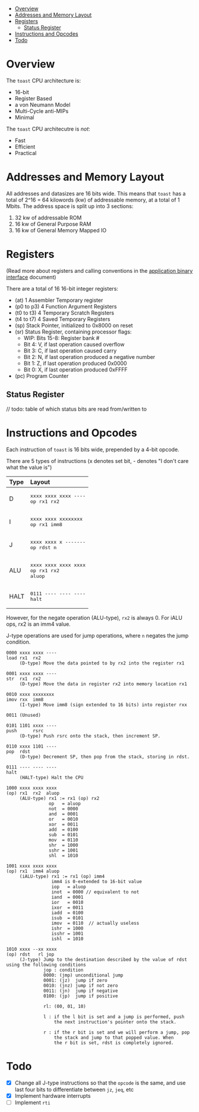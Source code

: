 - [Overview](#overview)
- [Addresses and Memory Layout](#addresses-and-memory-layout)
- [Registers](#registers)
  - [Status Register](#status-register)
- [Instructions and Opcodes](#instructions-and-opcodes)
- [Todo](#todo)

# Overview

The `toast` CPU architecture is:

* 16-bit
* Register Based
* a von Neumann Model
* Multi-Cycle anti-MIPs
* Minimal

The `toast` CPU architecutre is *not*:
 
* Fast
* Efficient
* Practical


# Addresses and Memory Layout

All addresses and datasizes are 16 bits wide. This means that `toast` has a total of 2^16 = 64 kilowords (kw) of addressable memory, at a total of 1 Mbits. The address space is split up into 3 sections:

1. 32 kw of addressable ROM
2. 16 kw of General Purpose RAM
3. 16 kw of General Memory Mapped IO

# Registers

(Read more about registers and calling conventions in the [application binary interface](abi.md) document)

There are a total of 16 16-bit integer registers:

* (at) 1 Assembler Temporary register 
* (p0 to p3) 4 Function Argument Registers 
* (t0 to t3) 4 Temporary Scratch Registers 
* (t4 to t7) 4 Saved Temporary Registers
* (sp) Stack Pointer, initialized to 0x8000 on reset
* (sr) Status Register, containing processor flags:
   * WIP: Bits 15-8: Register bank #
   * Bit 4: V, if last operation caused overflow
   * Bit 3: C, if last operation caused carry
   * Bit 2: N, if last operation produced a negative number
   * Bit 1: Z, if last operation produced 0x0000
   * Bit 0: X, if last operation produced 0xFFFF
* (pc) Program Counter

## Status Register

// todo: table of which status bits are read from/written to 

# Instructions and Opcodes

Each instruction of `toast` is 16 bits wide, prepended by a 4-bit opcode.

There are 5 types of instructions (x denotes set bit, - denotes "I don't care what the value is")

| Type | Layout                                                 |
| :--- | :----------------------------------------------------- |
| D    | <pre>xxxx xxxx xxxx ----<br>op   rx1  rx2       </pre> |
| I    | <pre>xxxx xxxx xxxxxxxx <br>op   rx1  imm8      </pre> |
| J    | <pre>xxxx xxxx x -------<br>op   rdst n         </pre> |
| ALU  | <pre>xxxx xxxx xxxx xxxx<br>op   rx1  rx2  aluop</pre> |
| HALT | <pre>0111 ---- ---- ----<br>halt                </pre> |

However, for the negate operation (ALU-type), `rx2` is always 0. 
For iALU ops, rx2 is an imm4 value.

J-type operations are used for jump operations, where `n` negates the jump condition.

```
0000 xxxx xxxx ----
load rx1  rx2
     (D-type) Move the data pointed to by rx2 into the register rx1

0001 xxxx xxxx ----
str  rx1  rx2
     (D-type) Move the data in register rx2 into memory location rx1

0010 xxxx xxxxxxxx
imov rxx  imm8
     (I-type) Move imm8 (sign extended to 16 bits) into register rxx

0011 (Unused)

0101 1101 xxxx ----
push      rsrc
     (D-type) Push rsrc onto the stack, then increment SP.

0110 xxxx 1101 ----
pop  rdst
     (D-type) Decrement SP, then pop from the stack, storing in rdst.

0111 ---- ---- ----
halt
     (HALT-type) Halt the CPU

1000 xxxx xxxx xxxx
(op) rx1  rx2  aluop
     (ALU-type) rx1 := rx1 (op) rx2
                op   = aluop
                not  = 0000
                and  = 0001
                or   = 0010
                xor  = 0011
                add  = 0100
                sub  = 0101
                mov  = 0110
                shr  = 1000
                sshr = 1001
                shl  = 1010

1001 xxxx xxxx xxxx
(op) rx1  imm4 aluop
     (iALU-type) rx1 := rx1 (op) imm4
                 imm4 is 0-extended to 16-bit value
                 iop   = aluop
                 inot  = 0000 // equivalent to not
                 iand  = 0001
                 ior   = 0010
                 ixor  = 0011
                 iadd  = 0100
                 isub  = 0101
                 imov  = 0110  // actually useless
                 ishr  = 1000
                 isshr = 1001
                 ishl  = 1010

1010 xxxx --xx xxxx
(op) rdst   rl jop
     (J-type) Jump to the destination described by the value of rdst using the following conditions 
              jop : condition
              0000: (jmp) unconditional jump
              0001: (jz)  jump if zero
              0010: (jnz) jump if not zero
              0011: (jn)  jump if negative
              0100: (jp)  jump if positive

              rl: (00, 01, 10) 

              l : if the l bit is set and a jump is performed, push 
                  the next instruction's pointer onto the stack.

              r : if the r bit is set and we will perform a jump, pop
                  the stack and jump to that popped value. When 
                  the r bit is set, rdst is completely ignored.
```

# Todo
- [x] Change all J-type instructions so that the `opcode` is the same, and use last four bits to differentiate between `jz`, `jeq`, etc
- [x] Implement hardware interrupts
- [ ] Implement `rti`